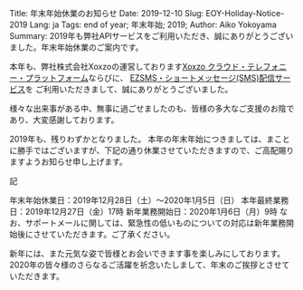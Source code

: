 Title: 年末年始休業のお知らせ 
Date: 2019-12-10 
Slug: EOY-Holiday-Notice-2019 
Lang: ja 
Tags: end of year; 年末年始; 2019; Author: Aiko Yokoyama 
Summary: 2019年も弊社APIサービスをご利用いただき、誠にありがとうございました。年末年始休業のご案内です。

本年も、弊社株式会社Xoxzoの運営しております[Xoxzo クラウド・テレフォニー・プラットフォーム](https://www.xoxzo.com/ja/)ならびに、
[EZSMS・ショートメッセージ(SMS)配信サービス](https://www.ezsms.biz/ja/)を ご利用いただきまして、誠にありがとうございました。

様々な出来事がある中、無事に過ごせましたのも、皆様の多大なご支援のお陰であり、大変感謝しております。

2019年も、残りわずかとなりました。
本年の年末年始につきましては、まことに勝手ではございますが、下記の通り休業させていただきますので、ご高配賜りますようお知らせ申し上げます。

記

年末年始休業日：2019年12月28日（土）～2020年1月5日（日）
本年最終業務日：2019年12月27日（金）17時
新年業務開始日：2020年1月6日（月）9時
なお、サポートメールに関しては、緊急性の低いものについての対応は新年業務開始後にさせていただきます。ご了承ください。

新年には、また元気な姿で皆様とお会いできます事を楽しみにしております。
2020年の皆々様のさらなるご活躍を祈念いたしまして、年末のご挨拶とさせていただきます。


